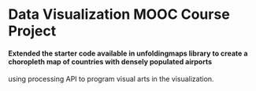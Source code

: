 # Data Visualization MOOC Course Project 
#### Extended the starter code available in unfoldingmaps library to create a choropleth map of countries with densely populated airports 
using processing API to program visual arts in the visualization.

